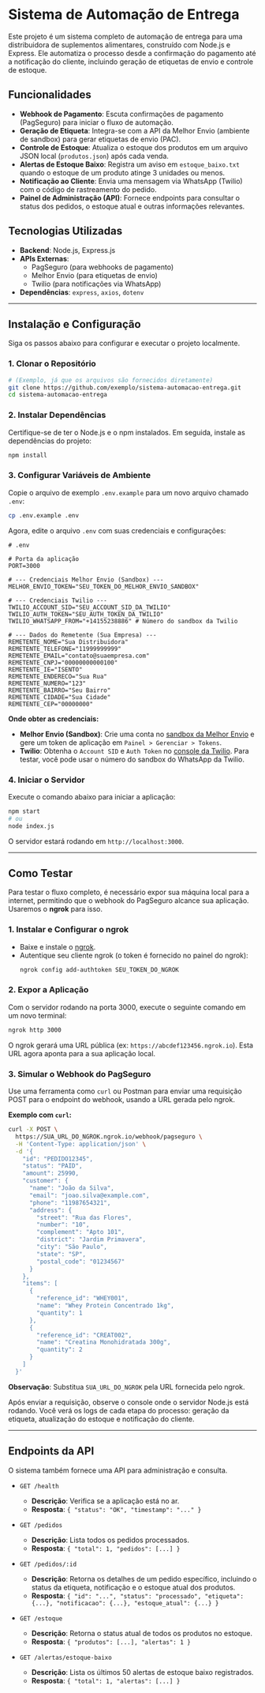 # Sistema de Automação de Entrega

Este projeto é um sistema completo de automação de entrega para uma distribuidora de suplementos alimentares, construído com Node.js e Express. Ele automatiza o processo desde a confirmação do pagamento até a notificação do cliente, incluindo geração de etiquetas de envio e controle de estoque.

## Funcionalidades

- **Webhook de Pagamento**: Escuta confirmações de pagamento (PagSeguro) para iniciar o fluxo de automação.
- **Geração de Etiqueta**: Integra-se com a API da Melhor Envio (ambiente de sandbox) para gerar etiquetas de envio (PAC).
- **Controle de Estoque**: Atualiza o estoque dos produtos em um arquivo JSON local (`produtos.json`) após cada venda.
- **Alertas de Estoque Baixo**: Registra um aviso em `estoque_baixo.txt` quando o estoque de um produto atinge 3 unidades ou menos.
- **Notificação ao Cliente**: Envia uma mensagem via WhatsApp (Twilio) com o código de rastreamento do pedido.
- **Painel de Administração (API)**: Fornece endpoints para consultar o status dos pedidos, o estoque atual e outras informações relevantes.

## Tecnologias Utilizadas

- **Backend**: Node.js, Express.js
- **APIs Externas**:
  - PagSeguro (para webhooks de pagamento)
  - Melhor Envio (para etiquetas de envio)
  - Twilio (para notificações via WhatsApp)
- **Dependências**: `express`, `axios`, `dotenv`

---

## Instalação e Configuração

Siga os passos abaixo para configurar e executar o projeto localmente.

### 1. Clonar o Repositório

```bash
# (Exemplo, já que os arquivos são fornecidos diretamente)
git clone https://github.com/exemplo/sistema-automacao-entrega.git
cd sistema-automacao-entrega
```

### 2. Instalar Dependências

Certifique-se de ter o Node.js e o npm instalados. Em seguida, instale as dependências do projeto:

```bash
npm install
```

### 3. Configurar Variáveis de Ambiente

Copie o arquivo de exemplo `.env.example` para um novo arquivo chamado `.env`:

```bash
cp .env.example .env
```

Agora, edite o arquivo `.env` com suas credenciais e configurações:

```dotenv
# .env

# Porta da aplicação
PORT=3000

# --- Credenciais Melhor Envio (Sandbox) ---
MELHOR_ENVIO_TOKEN="SEU_TOKEN_DO_MELHOR_ENVIO_SANDBOX"

# --- Credenciais Twilio ---
TWILIO_ACCOUNT_SID="SEU_ACCOUNT_SID_DA_TWILIO"
TWILIO_AUTH_TOKEN="SEU_AUTH_TOKEN_DA_TWILIO"
TWILIO_WHATSAPP_FROM="+14155238886" # Número do sandbox da Twilio

# --- Dados do Remetente (Sua Empresa) ---
REMETENTE_NOME="Sua Distribuidora"
REMETENTE_TELEFONE="11999999999"
REMETENTE_EMAIL="contato@suaempresa.com"
REMETENTE_CNPJ="00000000000100"
REMETENTE_IE="ISENTO"
REMETENTE_ENDERECO="Sua Rua"
REMETENTE_NUMERO="123"
REMETENTE_BAIRRO="Seu Bairro"
REMETENTE_CIDADE="Sua Cidade"
REMETENTE_CEP="00000000"
```

**Onde obter as credenciais:**
- **Melhor Envio (Sandbox)**: Crie uma conta no [sandbox da Melhor Envio](https://sandbox.melhorenvio.com.br/) e gere um token de aplicação em `Painel > Gerenciar > Tokens`.
- **Twilio**: Obtenha o `Account SID` e `Auth Token` no [console da Twilio](https://www.twilio.com/console). Para testar, você pode usar o número do sandbox do WhatsApp da Twilio.

### 4. Iniciar o Servidor

Execute o comando abaixo para iniciar a aplicação:

```bash
npm start
# ou
node index.js
```

O servidor estará rodando em `http://localhost:3000`.

---

## Como Testar

Para testar o fluxo completo, é necessário expor sua máquina local para a internet, permitindo que o webhook do PagSeguro alcance sua aplicação. Usaremos o **ngrok** para isso.

### 1. Instalar e Configurar o ngrok

- Baixe e instale o [ngrok](https://ngrok.com/download).
- Autentique seu cliente ngrok (o token é fornecido no painel do ngrok):
  ```bash
  ngrok config add-authtoken SEU_TOKEN_DO_NGROK
  ```

### 2. Expor a Aplicação

Com o servidor rodando na porta 3000, execute o seguinte comando em um novo terminal:

```bash
ngrok http 3000
```

O ngrok gerará uma URL pública (ex: `https://abcdef123456.ngrok.io`). Esta URL agora aponta para a sua aplicação local.

### 3. Simular o Webhook do PagSeguro

Use uma ferramenta como `curl` ou Postman para enviar uma requisição POST para o endpoint do webhook, usando a URL gerada pelo ngrok.

**Exemplo com `curl`:**

```bash
curl -X POST \
  https://SUA_URL_DO_NGROK.ngrok.io/webhook/pagseguro \
  -H 'Content-Type: application/json' \
  -d '{
    "id": "PEDIDO12345",
    "status": "PAID",
    "amount": 25990,
    "customer": {
      "name": "João da Silva",
      "email": "joao.silva@example.com",
      "phone": "11987654321",
      "address": {
        "street": "Rua das Flores",
        "number": "10",
        "complement": "Apto 101",
        "district": "Jardim Primavera",
        "city": "São Paulo",
        "state": "SP",
        "postal_code": "01234567"
      }
    },
    "items": [
      {
        "reference_id": "WHEY001",
        "name": "Whey Protein Concentrado 1kg",
        "quantity": 1
      },
      {
        "reference_id": "CREAT002",
        "name": "Creatina Monohidratada 300g",
        "quantity": 2
      }
    ]
  }'
```

**Observação**: Substitua `SUA_URL_DO_NGROK` pela URL fornecida pelo ngrok.

Após enviar a requisição, observe o console onde o servidor Node.js está rodando. Você verá os logs de cada etapa do processo: geração da etiqueta, atualização do estoque e notificação do cliente.

---

## Endpoints da API

O sistema também fornece uma API para administração e consulta.

- `GET /health`
  - **Descrição**: Verifica se a aplicação está no ar.
  - **Resposta**: `{ "status": "OK", "timestamp": "..." }`

- `GET /pedidos`
  - **Descrição**: Lista todos os pedidos processados.
  - **Resposta**: `{ "total": 1, "pedidos": [...] }`

- `GET /pedidos/:id`
  - **Descrição**: Retorna os detalhes de um pedido específico, incluindo o status da etiqueta, notificação e o estoque atual dos produtos.
  - **Resposta**: `{ "id": "...", "status": "processado", "etiqueta": {...}, "notificacao": {...}, "estoque_atual": {...} }`

- `GET /estoque`
  - **Descrição**: Retorna o status atual de todos os produtos no estoque.
  - **Resposta**: `{ "produtos": [...], "alertas": 1 }`

- `GET /alertas/estoque-baixo`
  - **Descrição**: Lista os últimos 50 alertas de estoque baixo registrados.
  - **Resposta**: `{ "total": 1, "alertas": [...] }`

